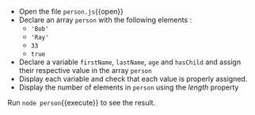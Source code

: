 
- Open the file `person.js`{{open}}
- Declare an array `person` with the following elements :
  - `'Bob'`
  - `'Ray'`
  - `33`
  - `true`
- Declare a variable `firstName`, `lastName`, `age` and `hasChild` and assign their respective value in the array `person` 
- Display each variable and check that each value is properly assigned.
- Display the number of elements in `person` using the *length* property 

Run `node person`{{execute}} to see the result.